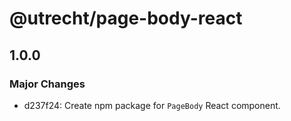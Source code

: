 # @utrecht/page-body-react

## 1.0.0

### Major Changes

- d237f24: Create npm package for `PageBody` React component.

